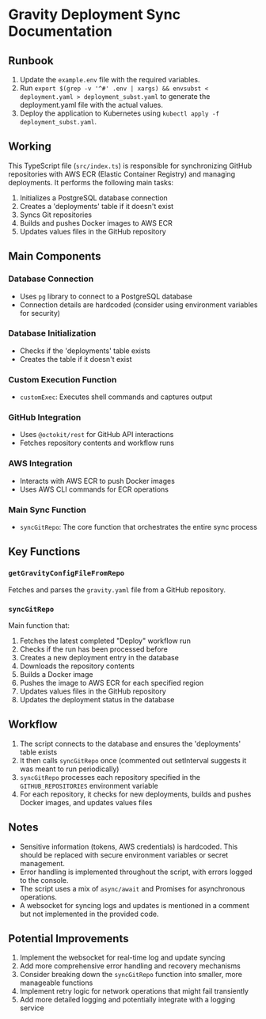 # Gravity Deployment Sync Documentation

## Runbook

1. Update the `example.env` file with the required variables.
2. Run `export $(grep -v '^#' .env | xargs) && envsubst < deployment.yaml > deployment_subst.yaml` to generate the deployment.yaml file with the actual values.
3. Deploy the application to Kubernetes using `kubectl apply -f deployment_subst.yaml`.

## Working

This TypeScript file (`src/index.ts`) is responsible for synchronizing GitHub repositories with AWS ECR (Elastic Container Registry) and managing deployments. It performs the following main tasks:

1. Initializes a PostgreSQL database connection
2. Creates a 'deployments' table if it doesn't exist
3. Syncs Git repositories
4. Builds and pushes Docker images to AWS ECR
5. Updates values files in the GitHub repository

## Main Components

### Database Connection

- Uses `pg` library to connect to a PostgreSQL database
- Connection details are hardcoded (consider using environment variables for security)

### Database Initialization

- Checks if the 'deployments' table exists
- Creates the table if it doesn't exist

### Custom Execution Function

- `customExec`: Executes shell commands and captures output

### GitHub Integration

- Uses `@octokit/rest` for GitHub API interactions
- Fetches repository contents and workflow runs

### AWS Integration

- Interacts with AWS ECR to push Docker images
- Uses AWS CLI commands for ECR operations

### Main Sync Function

- `syncGitRepo`: The core function that orchestrates the entire sync process

## Key Functions

### `getGravityConfigFileFromRepo`

Fetches and parses the `gravity.yaml` file from a GitHub repository.

### `syncGitRepo`

Main function that:
1. Fetches the latest completed "Deploy" workflow run
2. Checks if the run has been processed before
3. Creates a new deployment entry in the database
4. Downloads the repository contents
5. Builds a Docker image
6. Pushes the image to AWS ECR for each specified region
7. Updates values files in the GitHub repository
8. Updates the deployment status in the database

## Workflow

1. The script connects to the database and ensures the 'deployments' table exists
2. It then calls `syncGitRepo` once (commented out setInterval suggests it was meant to run periodically)
3. `syncGitRepo` processes each repository specified in the `GITHUB_REPOSITORIES` environment variable
4. For each repository, it checks for new deployments, builds and pushes Docker images, and updates values files

## Notes

- Sensitive information (tokens, AWS credentials) is hardcoded. This should be replaced with secure environment variables or secret management.
- Error handling is implemented throughout the script, with errors logged to the console.
- The script uses a mix of `async/await` and Promises for asynchronous operations.
- A websocket for syncing logs and updates is mentioned in a comment but not implemented in the provided code.

## Potential Improvements

1. Implement the websocket for real-time log and update syncing
3. Add more comprehensive error handling and recovery mechanisms
4. Consider breaking down the `syncGitRepo` function into smaller, more manageable functions
5. Implement retry logic for network operations that might fail transiently
6. Add more detailed logging and potentially integrate with a logging service